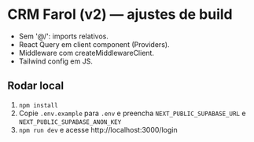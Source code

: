 # CRM Farol (v2) — ajustes de build
- Sem '@/': imports relativos.
- React Query em client component (Providers).
- Middleware com createMiddlewareClient.
- Tailwind config em JS.

## Rodar local
1. `npm install`
2. Copie `.env.example` para `.env` e preencha `NEXT_PUBLIC_SUPABASE_URL` e `NEXT_PUBLIC_SUPABASE_ANON_KEY`
3. `npm run dev` e acesse http://localhost:3000/login
